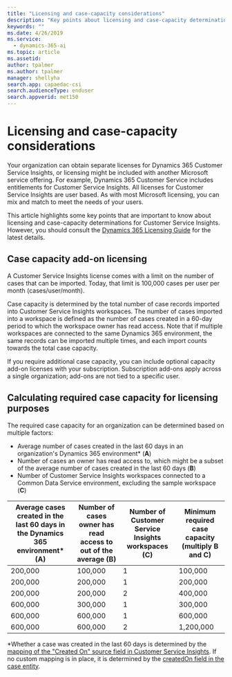 ```yaml
---
title: "Licensing and case-capacity considerations"
description: "Key points about licensing and case-capacity determinations for Dynamics 365 Customer Service Insights."
keywords: ""
ms.date: 4/26/2019
ms.service:
  - dynamics-365-ai
ms.topic: article
ms.assetid: 
author: tpalmer
ms.author: tpalmer
manager: shellyha
search.app: capaedac-csi
search.audienceType: enduser
search.appverid: met150
---
```


# Licensing and case-capacity considerations

Your organization can obtain separate licenses for Dynamics 365 Customer Service Insights, or licensing might be included with another Microsoft service offering. For example, Dynamics 365 Customer Service includes entitlements for Customer Service Insights. All licenses for Customer Service Insights are user based. As with most Microsoft licensing, you can mix and match to meet the needs of your users.

This article highlights some key points that are important to know about licensing and case-capacity determinations for Customer Service Insights. However, you should consult the [Dynamics 365 Licensing Guide](https://go.microsoft.com/fwlink/?LinkId=866544) for the latest details. 

## Case capacity add-on licensing
A Customer Service Insights license comes with a limit on the number of cases that can be imported. Today, that limit is 100,000 cases per user per month (cases/user/month). 

Case capacity is determined by the total number of case records imported into Customer Service Insights workspaces. The number of cases imported into a workspace is defined as the number of cases created in a 60-day period to which the workspace owner has read access. Note that if multiple workspaces are connected to the same Dynamics 365 environment, the same records can be imported multiple times, and each import counts towards the total case capacity.

If you require additional case capacity, you can include optional capacity add-on licenses with your subscription. Subscription add-ons apply across a single organization; add-ons are not tied to a specific user. 

## Calculating required case capacity for licensing purposes

The required case capacity for an organization can be determined based on multiple factors: 

- Average number of cases created in the last 60 days in an organization's Dynamics 365 environment* (**A**)  
- Number of cases an owner has read access to, which might be a subset of the average number of cases created in the last 60 days (**B**)  
- Number of Customer Service Insights workspaces connected to a Common Data Service environment, excluding the sample workspace (**C**)  

| Average cases created in the last 60 days in the Dynamics 365 environment* (A)	| Number of cases owner has read access to out of the average (B)	| Number of Customer Service Insights workspaces (C)	| Minimum required case capacity (multiply B and C)|
|--|--|--|--|
|200,000	|100,000	|1	|100,000|
|200,000	|200,000	|1	|200,000|
|200,000	|200,000	|2	|400,000|
|600,000	|300,000	|1	|300,000|
|600,000	|600,000	|1	|600,000|
|600,000	|600,000	|2	|1,200,000|


*Whether a case was created in the last 60 days is determined by the [mapping of the "Created On" source field in Customer Service Insights](map-data.md). If no custom mapping is in place, it is determined by the [createdOn field in the case entity](https://docs.microsoft.com/common-data-model/schema/core/applicationcommon/foundationcommon/crmcommon/service/case#createdOn).


